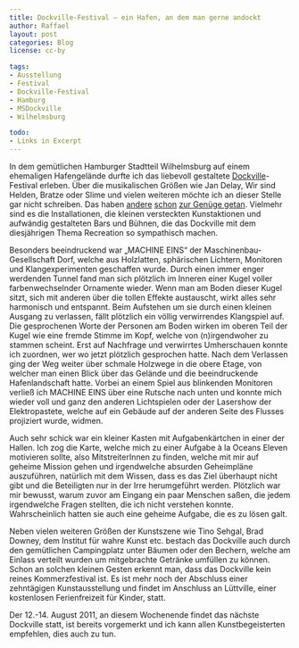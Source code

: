 ```yaml
---
title: Dockville-Festival – ein Hafen, an dem man gerne andockt
author: Raffael
layout: post
categories: Blog
license: cc-by

tags:
- Ausstellung
- Festival
- Dockville-Festival
- Hamburg
- MSDockville
- Wilhelmsburg

todo:
- Links in Excerpt
---
```


In dem gemütlichen Hamburger Stadtteil Wilhelmsburg auf einem ehemaligen Hafengelände durfte ich das liebevoll gestaltete [Dockville][1]-Festival erleben. Über die musikalischen Größen wie Jan Delay, Wir sind Helden, Bratze oder Slime und vielen weiteren möchte ich an dieser Stelle gar nicht schreiben. Das haben [andere][2] [schon][3] [zur Genüge getan][4]. Vielmehr sind es die Installationen, die kleinen versteckten Kunstaktionen und aufwändig gestalteten Bars und Bühnen, die das Dockville mit dem diesjährigen Thema Recreation so sympathisch machen.

<!--more-->

Besonders beeindruckend war „MACHINE EINS“ der Maschinenbau-Gesellschaft Dorf, welche aus Holzlatten, sphärischen Lichtern, Monitoren und Klangexperimenten geschaffen wurde. Durch einen immer enger werdenden Tunnel fand man sich plötzlich im Inneren einer Kugel voller farbenwechselnder Ornamente wieder. Wenn man am Boden dieser Kugel sitzt, sich mit anderen über die tollen Effekte austauscht, wirkt alles sehr harmonisch und entspannt. Beim Aufstehen um sie durch einen kleinen Ausgang zu verlassen, fällt plötzlich ein völlig verwirrendes Klangspiel auf. Die gesprochenen Worte der Personen am Boden wirken im oberen Teil der Kugel wie eine fremde Stimme im Kopf, welche von (n)irgendwoher zu stammen scheint. Erst auf Nachfrage und verwirrtes Umherschauen konnte ich zuordnen, wer wo jetzt plötzlich gesprochen hatte. Nach dem Verlassen ging der Weg weiter über schmale Holzwege in die obere Etage, von welcher man einen Blick über das Gelände und die beeindruckende Hafenlandschaft hatte. Vorbei an einem Spiel aus blinkenden Monitoren verließ ich MACHINE EINS über eine Rutsche nach unten und konnte mich wieder voll und ganz den anderen Lichtspielen oder der Lasershow der Elektropastete, welche auf ein Gebäude auf der anderen Seite des Flusses projiziert wurde, widmen.

Auch sehr schick war ein kleiner Kasten mit Aufgabenkärtchen in einer der Hallen. Ich zog die Karte, welche mich zu einer Aufgabe à la Oceans Eleven motivieren sollte, also MitstreiterInnen zu finden, welche mit mir auf geheime Mission gehen und irgendwelche absurden Geheimpläne auszuführen, natürlich mit dem Wissen, dass es das Ziel überhaupt nicht gibt und die Beteiligten nur in der Irre herumgeführt werden. Plötzlich war mir bewusst, warum zuvor am Eingang ein paar Menschen saßen, die jedem irgendwelche Fragen stellten, die ich nicht verstehen konnte. Wahrscheinlich hatten sie auch eine geheime Aufgabe, die es zu lösen galt.

Neben vielen weiteren Größen der Kunstszene wie Tino Sehgal, Brad Downey, dem Institut für wahre Kunst etc. bestach das Dockville auch durch den gemütlichen Campingplatz unter Bäumen oder den Bechern, welche am Einlass verteilt wurden um mitgebrachte Getränke umfüllen zu können. Schon an solchen kleinen Gesten erkennt man, dass das Dockville kein reines Kommerzfestival ist. Es ist mehr noch der Abschluss einer zehntägigen Kunstausstellung und findet im Anschluss an Lüttville, einer kostenlosen Ferienfreizeit für Kinder, statt.

Der 12.-14. August 2011, an diesem Wochenende findet das nächste Dockville statt, ist bereits vorgemerkt und ich kann allen Kunstbegeisterten empfehlen, dies auch zu tun.

 [1]: http://msdockville.de/
 [2]: http://msdockville.de/blog
 [3]: http://www.kn-online.de/schleswig_holstein/kultur/166720-Ein-Fest-mit-fulminantem-Finale.html
 [4]: http://www.google.de/search?hl=de&tbs=nws%3A1&q=dockville+festival&aq=f&aqi=&aql=&oq=&gs_rfai=